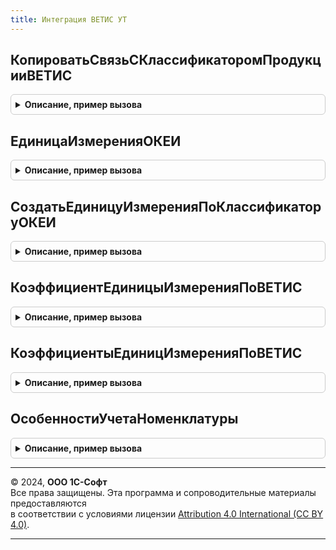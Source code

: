```yaml
---
title: Интеграция ВЕТИС УТ
---
```



## КопироватьСвязьСКлассификаторомПродукцииВЕТИС
<details style="margin: 1em 0; padding: 0.5em; border: 1px solid #ccc; border-radius: 6px;">

<summary style="font-weight: bold; cursor: pointer;">Описание, пример вызова</summary>

```bsl

// Копирует связь между номенклатурой и продукцией ВЕТИС для новой позиции номенклатуры.
//
// Параметры:
//	Приемник						  - СправочникСсылка.Номенклатура - Номенклатура, для которой копируется связь.
//	Источник						  - СправочникСсылка.Номенклатура - Номенклатура для которой существует связь.
//	СоответствияСкопированныхОбъектов - Соответствие - соответствие характеристик номенклатуры-приемника характеристикам номенклатуры-источника.
//
Процедура КопироватьСвязьСКлассификаторомПродукцииВЕТИС(Приемник, Источник, СоответствияСкопированныхОбъектов) Экспорт
```

Пример вызова
```bsl
ИнтеграцияВЕТИСУТ.КопироватьСвязьСКлассификаторомПродукцииВЕТИС(Приемник, Источник, СоответствияСкопированныхОбъектов) 
```
</details>

## ЕдиницаИзмеренияОКЕИ
<details style="margin: 1em 0; padding: 0.5em; border: 1px solid #ccc; border-radius: 6px;">

<summary style="font-weight: bold; cursor: pointer;">Описание, пример вызова</summary>

```bsl

// Возвращает единицу измерения по ОКЕИ.
//
// Параметры:
//	КодОКЕИ - ОпределяемыйТип.СтрокаВЕТИС - Код ОКЕИ.
//
// Возвращаемое значение:
//	СправочникСсылка.УпаковкиЕдиницыИзмерения, Неопределено - Единица измерения по ОКЕИ.
//
Функция ЕдиницаИзмеренияОКЕИ(Знач КодОКЕИ) Экспорт
```

Пример вызова
```bsl
Результат = ИнтеграцияВЕТИСУТ.ЕдиницаИзмеренияОКЕИ(КодОКЕИ) 
```
</details>

## СоздатьЕдиницуИзмеренияПоКлассификаторуОКЕИ
<details style="margin: 1em 0; padding: 0.5em; border: 1px solid #ccc; border-radius: 6px;">

<summary style="font-weight: bold; cursor: pointer;">Описание, пример вызова</summary>

```bsl

// Создает единицу измерения по ОКЕИ.
//
// Параметры:
//	КодОКЕИ - ОпределяемыйТип.СтрокаВЕТИС - Код ОКЕИ.
//
// Возвращаемое значение:
//	СправочникСсылка.УпаковкиЕдиницыИзмерения, Неопределено - Единица измерения по ОКЕИ.
//
Функция СоздатьЕдиницуИзмеренияПоКлассификаторуОКЕИ(КодОКЕИ) Экспорт
```

Пример вызова
```bsl
Результат = ИнтеграцияВЕТИСУТ.СоздатьЕдиницуИзмеренияПоКлассификаторуОКЕИ(КодОКЕИ) 
```
</details>

## КоэффициентЕдиницыИзмеренияПоВЕТИС
<details style="margin: 1em 0; padding: 0.5em; border: 1px solid #ccc; border-radius: 6px;">

<summary style="font-weight: bold; cursor: pointer;">Описание, пример вызова</summary>

```bsl

// Возвращает сведения о коэффициенте пересчета единицы измерения ВЕТИС.
//
// Параметры:
// ЕдиницаИзмеренияВЕТИС - СправочникСсылка.ЕдиницыИзмеренияВЕТИС - Единица измерения ВЕТИС, коэффициент которой нужно
//                                                                  получить.
// Номенклатура - СправочникСсылка.Номенклатура - Номенклатура для единицы хранения, которой осуществляется
//                                                получение коэффициента пересчета.
// Возвращаемое значение:
// Структура - Структура со свойствами:
//  * КодОшибки      - Число    - Код ошибки получения коэффициента.
//      0 - Нет ошибок;
//      1 - Не заполнена единица измерения в справочнике 'ЕдиницыИзмеренияВЕТИС';
//      2 - В справочнике 'Номенклатура' выключена возможность пересчета количества
//          в соответствующую мерную единицу измерения;
//      3 - Не удалось сопоставить единицу хранения справочника 'Номенклатура'
//          с единицей измерения справочника 'ЕдиницыИзмеренияВЕТИС'.
//  * Коэффициент      - Число  - Коэффициент пересчета единицы измерения ВЕТИС.
//  * КэшироватьДанные - Булево - Истина если требуется кэшировать сведения о коэффициенте пересчета.
//  * ТипИзмеряемойВеличины   - ПеречислениеСсылка.ТипыИзмеряемыхВеличин - Тип измеряемой величины единицы измерения
//                      справочника 'ЕдиницыИзмеренияВЕТИС'.
//  * НужноОкруглятьКоличество      - Булево - Истина если необходимо округление количества при пересчете.
//  * НужноОкруглятьКоличествоВЕТИС - Булево - Истина если необходимо округление количества ВетИС при пересчете.
Функция КоэффициентЕдиницыИзмеренияПоВЕТИС(ЕдиницаИзмеренияВЕТИС, Номенклатура) Экспорт
```

Пример вызова
```bsl
Результат = ИнтеграцияВЕТИСУТ.КоэффициентЕдиницыИзмеренияПоВЕТИС(ЕдиницаИзмеренияВЕТИС, Номенклатура) 
```
</details>

## КоэффициентыЕдиницИзмеренияПоВЕТИС
<details style="margin: 1em 0; padding: 0.5em; border: 1px solid #ccc; border-radius: 6px;">

<summary style="font-weight: bold; cursor: pointer;">Описание, пример вызова</summary>

```bsl

// Возвращает сведения для пересчета единиц измерения ВЕТИС.
//
// Параметры:
//   ДанныеСтрокВЕТИС - Массив - элементы массива должны содержать свойства Номенклатура и ЕдиницаИзмеренияВЕТИС.
//
// Возвращаемое значение:
//  Соответствие - ключ ссылка на номенклатуру, значение соответствие единица измерения ВЕТИС и структура:
//   * КодОшибки - Число  - Код ошибки получения коэффициента:
//        0 - Нет ошибок;
//        1 - Не заполнена единица измерения в справочнике 'ЕдиницыИзмеренияВЕТИС';
//        2 - В справочнике 'Номенклатура' выключена возможность пересчета количества в соответствующую мерную единицу измерения;
//        3 - Не удалось сопоставить единицу хранения справочника 'Номенклатура' с единицей измерения справочника 'ЕдиницыИзмеренияВЕТИС'.
//   * Коэффициент                   - Число  - Коэффициент пересчета единицы измерения ВЕТИС.
//   * ТипИзмеряемойВеличины         - ПеречислениеСсылка.ТипыИзмеряемыхВеличин - Тип измеряемой величины единицы измерения
//       справочника 'ЕдиницыИзмеренияВЕТИС'.
//   * НужноОкруглятьКоличество      - Булево - Признак необходимости округления количества при пересчете.
//   * НужноОкруглятьКоличествоВЕТИС - Булево - Признак необходимости округления количества ВетИС при пересчете.
Функция КоэффициентыЕдиницИзмеренияПоВЕТИС(ДанныеСтрокВЕТИС) Экспорт
```

Пример вызова
```bsl
Результат = ИнтеграцияВЕТИСУТ.КоэффициентыЕдиницИзмеренияПоВЕТИС(ДанныеСтрокВЕТИС) 
```
</details>

## ОсобенностиУчетаНоменклатуры
<details style="margin: 1em 0; padding: 0.5em; border: 1px solid #ccc; border-radius: 6px;">

<summary style="font-weight: bold; cursor: pointer;">Описание, пример вызова</summary>

```bsl

// Возвращает массив особенностей учета номенклатуры подсистемы
//
// Возвращаемое значение:
//   Массив из ПеречислениеСсылка.ОсобенностиУчетаНоменклатуры
Функция ОсобенностиУчетаНоменклатуры() Экспорт
```

Пример вызова
```bsl
Результат = ИнтеграцияВЕТИСУТ.ОсобенностиУчетаНоменклатуры() 
```
</details>

---

© 2024, **ООО 1С-Софт**  
Все права защищены. Эта программа и сопроводительные материалы предоставляются  
в соответствии с условиями лицензии [Attribution 4.0 International (CC BY 4.0)](https://creativecommons.org/licenses/by/4.0/legalcode).

---
